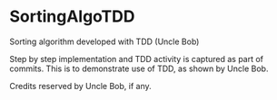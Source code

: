 # SortingAlgoTDD
Sorting algorithm developed with TDD (Uncle Bob)  

Step by step implementation and TDD activity is captured as part of commits. 
This is to demonstrate use of TDD, as shown by Uncle Bob. 

Credits reserved by Uncle Bob, if any.
